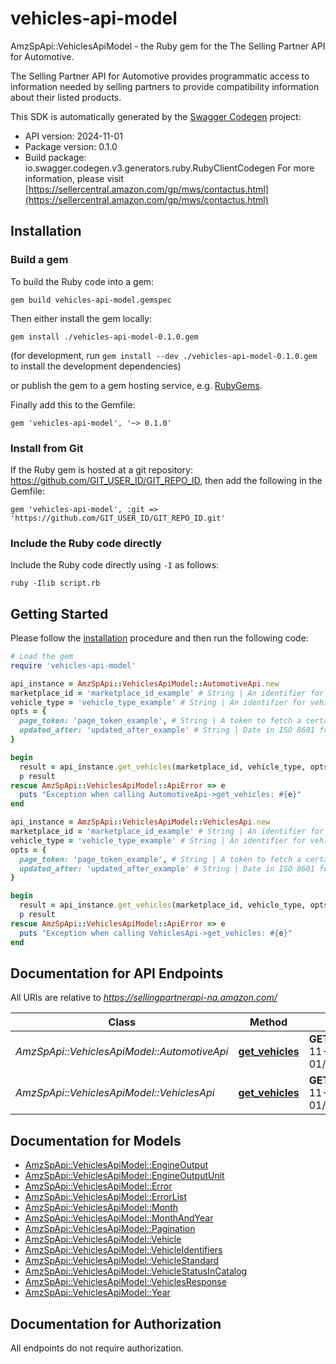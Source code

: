 # vehicles-api-model

AmzSpApi::VehiclesApiModel - the Ruby gem for the The Selling Partner API for Automotive.

The Selling Partner API for Automotive provides programmatic access to information needed by selling partners to provide compatibility information about their listed products.

This SDK is automatically generated by the [Swagger Codegen](https://github.com/swagger-api/swagger-codegen) project:

- API version: 2024-11-01
- Package version: 0.1.0
- Build package: io.swagger.codegen.v3.generators.ruby.RubyClientCodegen
For more information, please visit [https://sellercentral.amazon.com/gp/mws/contactus.html](https://sellercentral.amazon.com/gp/mws/contactus.html)

## Installation

### Build a gem

To build the Ruby code into a gem:

```shell
gem build vehicles-api-model.gemspec
```

Then either install the gem locally:

```shell
gem install ./vehicles-api-model-0.1.0.gem
```
(for development, run `gem install --dev ./vehicles-api-model-0.1.0.gem` to install the development dependencies)

or publish the gem to a gem hosting service, e.g. [RubyGems](https://rubygems.org/).

Finally add this to the Gemfile:

    gem 'vehicles-api-model', '~> 0.1.0'

### Install from Git

If the Ruby gem is hosted at a git repository: https://github.com/GIT_USER_ID/GIT_REPO_ID, then add the following in the Gemfile:

    gem 'vehicles-api-model', :git => 'https://github.com/GIT_USER_ID/GIT_REPO_ID.git'

### Include the Ruby code directly

Include the Ruby code directly using `-I` as follows:

```shell
ruby -Ilib script.rb
```

## Getting Started

Please follow the [installation](#installation) procedure and then run the following code:
```ruby
# Load the gem
require 'vehicles-api-model'

api_instance = AmzSpApi::VehiclesApiModel::AutomotiveApi.new
marketplace_id = 'marketplace_id_example' # String | An identifier for the marketplace in which the resource operates.
vehicle_type = 'vehicle_type_example' # String | An identifier for vehicle type.
opts = { 
  page_token: 'page_token_example', # String | A token to fetch a certain page when there are multiple pages worth of results.
  updated_after: 'updated_after_example' # String | Date in ISO 8601 format, if provided only vehicles which are modified/added to Amazon's catalog after this date will be returned.
}

begin
  result = api_instance.get_vehicles(marketplace_id, vehicle_type, opts)
  p result
rescue AmzSpApi::VehiclesApiModel::ApiError => e
  puts "Exception when calling AutomotiveApi->get_vehicles: #{e}"
end

api_instance = AmzSpApi::VehiclesApiModel::VehiclesApi.new
marketplace_id = 'marketplace_id_example' # String | An identifier for the marketplace in which the resource operates.
vehicle_type = 'vehicle_type_example' # String | An identifier for vehicle type.
opts = { 
  page_token: 'page_token_example', # String | A token to fetch a certain page when there are multiple pages worth of results.
  updated_after: 'updated_after_example' # String | Date in ISO 8601 format, if provided only vehicles which are modified/added to Amazon's catalog after this date will be returned.
}

begin
  result = api_instance.get_vehicles(marketplace_id, vehicle_type, opts)
  p result
rescue AmzSpApi::VehiclesApiModel::ApiError => e
  puts "Exception when calling VehiclesApi->get_vehicles: #{e}"
end
```

## Documentation for API Endpoints

All URIs are relative to *https://sellingpartnerapi-na.amazon.com/*

Class | Method | HTTP request | Description
------------ | ------------- | ------------- | -------------
*AmzSpApi::VehiclesApiModel::AutomotiveApi* | [**get_vehicles**](docs/AutomotiveApi.md#get_vehicles) | **GET** /catalog/2024-11-01/automotive/vehicles | 
*AmzSpApi::VehiclesApiModel::VehiclesApi* | [**get_vehicles**](docs/VehiclesApi.md#get_vehicles) | **GET** /catalog/2024-11-01/automotive/vehicles | 

## Documentation for Models

 - [AmzSpApi::VehiclesApiModel::EngineOutput](docs/EngineOutput.md)
 - [AmzSpApi::VehiclesApiModel::EngineOutputUnit](docs/EngineOutputUnit.md)
 - [AmzSpApi::VehiclesApiModel::Error](docs/Error.md)
 - [AmzSpApi::VehiclesApiModel::ErrorList](docs/ErrorList.md)
 - [AmzSpApi::VehiclesApiModel::Month](docs/Month.md)
 - [AmzSpApi::VehiclesApiModel::MonthAndYear](docs/MonthAndYear.md)
 - [AmzSpApi::VehiclesApiModel::Pagination](docs/Pagination.md)
 - [AmzSpApi::VehiclesApiModel::Vehicle](docs/Vehicle.md)
 - [AmzSpApi::VehiclesApiModel::VehicleIdentifiers](docs/VehicleIdentifiers.md)
 - [AmzSpApi::VehiclesApiModel::VehicleStandard](docs/VehicleStandard.md)
 - [AmzSpApi::VehiclesApiModel::VehicleStatusInCatalog](docs/VehicleStatusInCatalog.md)
 - [AmzSpApi::VehiclesApiModel::VehiclesResponse](docs/VehiclesResponse.md)
 - [AmzSpApi::VehiclesApiModel::Year](docs/Year.md)

## Documentation for Authorization

 All endpoints do not require authorization.

